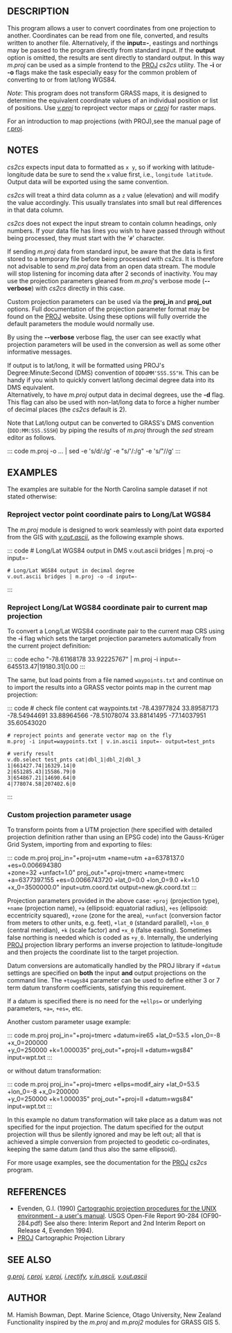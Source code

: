 ## DESCRIPTION

This program allows a user to convert coordinates from one projection to
another. Coordinates can be read from one file, converted, and results
written to another file. Alternatively, if the **input=-**, eastings and
northings may be passed to the program directly from standard input. If
the **output** option is omitted, the results are sent directly to
standard output. In this way *m.proj* can be used as a simple frontend
to the [PROJ](https://proj.org/apps/cs2cs.html) *cs2cs* utility. The
**-i** or **-o** flags make the task especially easy for the common
problem of converting to or from lat/long WGS84.

*Note*: This program does not transform GRASS maps, it is designed to
determine the equivalent coordinate values of an individual position or
list of positions. Use *[v.proj](v.proj.html)* to reproject vector maps
or *[r.proj](r.proj.html)* for raster maps.

For an introduction to map projections (with PROJ),see the manual page
of [r.proj](r.proj.html).

## NOTES

*cs2cs* expects input data to formatted as `x y`, so if working with
latitude-longitude data be sure to send the `x` value first, i.e.,
`longitude latitude`. Output data will be exported using the same
convention.

*cs2cs* will treat a third data column as a `z` value (elevation) and
will modify the value accordingly. This usually translates into small
but real differences in that data column.

*cs2cs* does not expect the input stream to contain column headings,
only numbers. If your data file has lines you wish to have passed
through without being processed, they must start with the \'`#`\'
character.

If sending *m.proj* data from standard input, be aware that the data is
first stored to a temporary file before being processed with *cs2cs*. It
is therefore not advisable to send *m.proj* data from an open data
stream. The module will stop listening for incoming data after 2 seconds
of inactivity. You may use the projection parameters gleaned from
*m.proj*\'s verbose mode (**\--verbose**) with *cs2cs* directly in this
case.

Custom projection parameters can be used via the **proj_in** and
**proj_out** options. Full documentation of the projection parameter
format may be found on the [PROJ](https://proj.org) website. Using these
options will fully override the default parameters the module would
normally use.

By using the **\--verbose** verbose flag, the user can see exactly what
projection parameters will be used in the conversion as well as some
other informative messages.

If output is to lat/long, it will be formatted using PROJ\'s
Degree:Minute:Second (DMS) convention of `DDDdMM'SSS.SS"H`. This can be
handy if you wish to quickly convert lat/long decimal degree data into
its DMS equivalent.\
Alternatively, to have *m.proj* output data in decimal degrees, use the
**-d** flag. This flag can also be used with non-lat/long data to force
a higher number of decimal places (the *cs2cs* default is 2).

Note that Lat/long output can be converted to GRASS\'s DMS convention
(`DDD:MM:SSS.SSSH`) by piping the results of *m.proj* through the *sed*
stream editor as follows.

::: code
    m.proj -o ... | sed -e 's/d/:/g' -e "s/'/:/g"  -e 's/"//g'
:::

## EXAMPLES

The examples are suitable for the North Carolina sample dataset if not
stated otherwise:

### Reproject vector point coordinate pairs to Long/Lat WGS84

The *m.proj* module is designed to work seamlessly with point data
exported from the GIS with *[v.out.ascii](v.out.ascii.html)*, as the
following example shows.

::: code
    # Long/Lat WGS84 output in DMS
    v.out.ascii bridges | m.proj -o input=-

    # Long/Lat WGS84 output in decimal degree
    v.out.ascii bridges | m.proj -o -d input=-
:::

### Reproject Long/Lat WGS84 coordinate pair to current map projection

To convert a Long/Lat WGS84 coordinate pair to the current map CRS using
the **-i** flag which sets the target projection parameters
automatically from the current project definition:

::: code
    echo "-78.61168178 33.92225767" | m.proj -i input=-
    645513.47|19180.31|0.00
:::

The same, but load points from a file named `waypoints.txt` and continue
on to import the results into a GRASS vector points map in the current
map projection:

::: code
    # check file content
    cat waypoints.txt
    -78.43977824 33.89587173
    -78.54944691 33.88964566
    -78.51078074 33.88141495
    -77.14037951 35.60543020

    # reproject points and generate vector map on the fly
    m.proj -i input=waypoints.txt | v.in.ascii input=- output=test_pnts

    # verify result
    v.db.select test_pnts cat|dbl_1|dbl_2|dbl_3
    1|661427.74|16329.14|0
    2|651285.43|15586.79|0
    3|654867.21|14690.64|0
    4|778074.58|207402.6|0
:::

### Custom projection parameter usage

To transform points from a UTM projection (here specified with detailed
projection definition rather than using an EPSG code) into the
Gauss-Krüger Grid System, importing from and exporting to files:

::: code
    m.proj proj_in="+proj=utm +name=utm +a=6378137.0 +es=0.006694380 \
        +zone=32 +unfact=1.0" proj_out="+proj=tmerc +name=tmerc \
        +a=6377397.155 +es=0.0066743720 +lat_0=0.0 +lon_0=9.0 +k=1.0 \
        +x_0=3500000.0" input=utm.coord.txt output=new.gk.coord.txt
:::

Projection parameters provided in the above case: `+proj` (projection
type), `+name` (projection name), `+a` (ellipsoid: equatorial radius),
`+es` (ellipsoid: eccentricity squared), `+zone` (zone for the area),
`+unfact` (conversion factor from meters to other units, e.g. feet),
`+lat_0` (standard parallel), `+lon_0` (central meridian), `+k` (scale
factor) and `+x_0` (false easting). Sometimes false northing is needed
which is coded as `+y_0`. Internally, the underlying
[PROJ](https://proj.org) projection library performs an inverse
projection to latitude-longitude and then projects the coordinate list
to the target projection.

Datum conversions are automatically handled by the PROJ library if
`+datum` settings are specified on **both** the input **and** output
projections on the command line. The `+towgs84` parameter can be used to
define either 3 or 7 term datum transform coefficients, satisfying this
requirement.

If a datum is specified there is no need for the `+ellps=` or underlying
parameters, `+a=`, `+es=`, etc.

Another custom parameter usage example:

::: code
    m.proj proj_in="+proj=tmerc +datum=ire65 +lat_0=53.5 +lon_0=-8 +x_0=200000 \
        +y_0=250000 +k=1.000035" proj_out="+proj=ll +datum=wgs84" input=wpt.txt
:::

or without datum transformation:

::: code
    m.proj proj_in="+proj=tmerc +ellps=modif_airy +lat_0=53.5 +lon_0=-8 +x_0=200000 \
        +y_0=250000 +k=1.000035" proj_out="+proj=ll +datum=wgs84" input=wpt.txt
:::

In this example no datum transformation will take place as a datum was
not specified for the input projection. The datum specified for the
output projection will thus be silently ignored and may be left out; all
that is achieved a simple conversion from projected to geodetic
co-ordinates, keeping the same datum (and thus also the same ellipsoid).

For more usage examples, see the documentation for the
[PROJ](https://proj.org) *cs2cs* program.

## REFERENCES

-   Evenden, G.I. (1990) [Cartographic projection procedures for the
    UNIX environment - a user\'s
    manual](https://pubs.usgs.gov/of/1990/of90-284/ofr90-284.pdf). USGS
    Open-File Report 90-284 (OF90-284.pdf) See also there: Interim
    Report and 2nd Interim Report on Release 4, Evenden 1994).
-   [PROJ](https://proj.org) Cartographic Projection Library

## SEE ALSO

*[g.proj](g.proj.html), [r.proj](r.proj.html), [v.proj](v.proj.html),
[i.rectify](i.rectify.html), [v.in.ascii](v.in.ascii.html),
[v.out.ascii](v.out.ascii.html)*

## AUTHOR

M. Hamish Bowman, Dept. Marine Science, Otago University, New Zealand\
Functionality inspired by the *m.proj* and *m.proj2* modules for GRASS
GIS 5.
